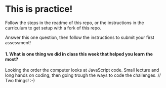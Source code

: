 # This is practice!

Follow the steps in the readme of this repo, or the instructions in the curriculum to get setup with a fork of this repo.

Answer this one question, then follow the instructions to submit your first assessment!

#### 1. What is one thing we did in class this week that helped you learn the most?  
Looking the order the computer looks at JavaScript code.
Small lecture and long hands on coding, then going trough the ways to code the challenges.
// Two things! :-)
